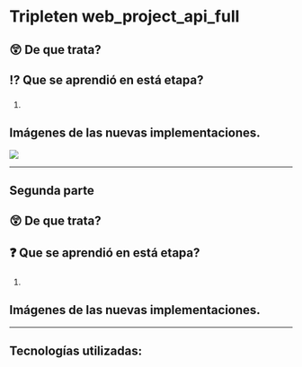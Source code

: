 # Tripleten web_project_api_full

## :astonished: De que trata?

###

## :interrobang: Que se aprendió en está etapa?

1. ###

## Imágenes de las nuevas implementaciones.

<img src="/images/rules.png"  border="0"   />

---

## Segunda parte

## :astonished: De que trata?

###

## :question: Que se aprendió en está etapa?

1. ###

## Imágenes de las nuevas implementaciones.

<!-- <img src="/images/data.png"  border="0"   /> -->

---

## Tecnologías utilizadas:

<!-- <img src="https://github.com/devicons/devicon/blob/master/icons/nodejs/nodejs-original-wordmark.svg" title="Node" alt="Node" width="40" height="40"/>&nbsp;
<img src="https://github.com/devicons/devicon/blob/master/icons/nodemon/nodemon-original.svg" title="Nodemon" alt="Nodemon" width="40" height="40"/>&nbsp; -->
